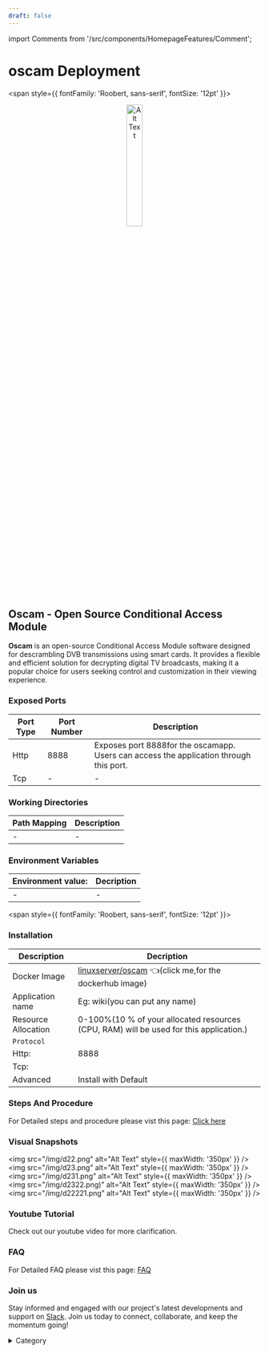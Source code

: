 ```yaml
---
draft: false
---
```

import Comments from '/src/components/HomepageFeatures/Comment';






# oscam Deployment

<span style={{ fontFamily: 'Roobert, sans-serif', fontSize: '12pt' }}>
<p align="center">
  <img src="/img/44.png" alt="Alt Text" width="25%"/>
</p> 

## Oscam - Open Source Conditional Access Module

**Oscam** is an open-source Conditional Access Module software designed for descrambling DVB transmissions using smart cards. It provides a flexible and efficient solution for decrypting digital TV broadcasts, making it a popular choice for users seeking control and customization in their viewing experience.



### Exposed Ports

| Port Type | Port Number | Description |
| --------- | ----------- | ----------- |
| Http      | 8888      | Exposes port 8888for the oscamapp. Users can access the  application through this port. |
| Tcp       | -           | -             |

### Working Directories

| Path Mapping                         | Description |
| ------------------------------------ | ----------- |
|-| - |


### Environment Variables

|   **Environment value:**          | Decription                                                                                                               | 
| --------------------- | ------                                                                                                                   | 
|-       |  -                              |

</span>


<span style={{ fontFamily: 'Roobert, sans-serif', fontSize: '12pt' }}>

### Installation

|  Description          | Decription                                                                                                               | 
| --------------------- | ------                                                                                                                   | 
| Docker Image          |   [linuxserver/oscam](https://hub.docker.com/r/linuxserver/oscam) 👈(click me,for the dockerhub image)                       |
| Application name      |  Eg: wiki(you can put any name)                                                                                        | 
| Resource Allocation   |  0-100%(10 % of your allocated resources (CPU, RAM) will be used for this application.)                                  | 
| `Protocol`            |                                                                                                                          | 
|  Http:                | 8888                                                                                                                     |
|  Tcp:                 |                                                                                                                          | 
|    Advanced           |    Install with Default                                                                                                  |



### Steps And Procedure

For Detailed steps and procedure please vist this page: [Click here](https://techscaleinfinite.github.io/introduction/cloud-float/Steps%20and%20procedure)


### Visual Snapshots



<img src="/img/d22.png" alt="Alt Text" style={{ maxWidth: '350px' }} />
<img src="/img/d23.png" alt="Alt Text" style={{ maxWidth: '350px' }} />
<img src="/img/d231.png" alt="Alt Text" style={{ maxWidth: '350px' }} />
<img src="/img/d2322.png)" alt="Alt Text" style={{ maxWidth: '350px' }} />
<img src="/img/d22221.png" alt="Alt Text" style={{ maxWidth: '350px' }} />



### Youtube Tutorial&#x20;

Check out our youtube video for more clarification.



### FAQ

For Detailed FAQ please vist this page: [FAQ](https://techscaleinfinite.github.io/FAQ)

### Join us

Stay informed and engaged with our project's latest developments and support on [Slack](https://app.slack.com/client/T04QS32JX6E/C04QKEWE146). Join us today to connect, collaborate, and keep the momentum going!&#x20;

<details>

<summary>Category</summary>

Kubernetes, cloud computing, DevOps, cloud services, hosting platform, container orchestration, cloud infrastructure, cloud deployment, cloud management, cloud technology, cloud solutions, otterwiki

</details>

</span>


<Comments />